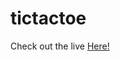 # tictactoe

Check out the live <html><a href= "https://beatricebass.github.io/tictactoe/">Here!</a></html>

